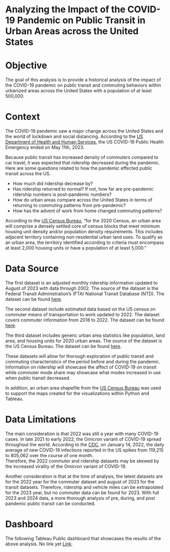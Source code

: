# Analyzing the Impact of the COVID-19 Pandemic on Public Transit in Urban Areas across the United States


# Objective
The goal of this analysis is to provide a historical analysis of the impact of the COVID-19 pandemic on public transit and commuting behaviors within urbanized areas across the United States with a population of at least 500,000. 


# Context
The COVID-19 pandemic saw a major change across the United States and the world of lockdown and social distancing. According to the [US Department of Health and Human Services](https://www.hhs.gov/about/news/2023/05/09/fact-sheet-end-of-the-covid-19-public-health-emergency.html), the US COVID-19 Public Health Emergency ended on May 11th, 2023. 

Because public transit has increased density of commuters compared to car travel, it was expected that ridership decreased during the pandemic. Here are some questions related to how the pandemic effected public transit across the US.

- How much did ridership decrease by? <br>
- Has ridership returned to normal? If not, how far are pre-pandemic ridership numbers is post-pandemic numbers? <br>
- How do urban areas compare across the United States in terms of returning to commuting patterns from pre-pandemic? <br>
- How has the advent of work from home changed commuting patterns?

According to the [US Census Bureau](https://www.census.gov/programs-surveys/geography/guidance/geo-areas/urban-rural.html), “for the 2020 Census, an urban area will comprise  a densely settled core of census blocks that meet minimum housing unit density and/or population density requirements. This includes adjacent territory containing non-residential urban land uses. To qualify as an urban area, the territory identified according to criteria must encompass at least 2,000 housing units or have a population of at least 5,000.”


# Data Source

The first dataset is an adjusted monthly ridership information updated to August of 2023 with data through 2002. The source of the dataset is the Federal Transit Administration’s (FTA) National Transit Database (NTD). The dataset can be found [here](https://www.transit.dot.gov/ntd/data-product/monthly-module-adjusted-data-release).

The second dataset include estimated data based on the US census on commuter means of transportation to work updated to 2022. The dataset covers commuter information from 2018 to 2022. The dataset can be found [here](https://data.census.gov/table/ACSST1Y2022.S0801?t=Commuting&g=010XX00US$4000000). 

The third dataset includes generic urban area statistics like population, land area, and housing units for 2020 urban areas. The source of the dataset is the US Census Bureau. The dataset can be found [here](https://www.census.gov/programs-surveys/geography/guidance/geo-areas/urban-rural.html).

These datasets will allow for thorough exploration of public transit and commuting characteristics of the period before and during the pandemic. Information on ridership will showcase the affect of COVID-19 on transit while commuter mode share may showcase what modes increased in use when public transit decreased.

In addition, an urban area shapefile from the [US Census Bureau](https://www.census.gov/cgi-bin/geo/shapefiles/index.php?year=2022&layergroup=Urban+Areas) was used to support the maps created for the visualizations within Python and Tableau.


# Data Limitations

The main consideration is that 2022 was still a year with many COVID-19 cases. In late 2021 to early 2022, the Omicron variant of COVID-19 spread throughout the world. According to the [CDC](https://www.cdc.gov/museum/timeline/covid19.html#Early-2022), on January 14, 2022, the daily average of new COVID-19 infections reported in the US spikes from 119,215 to 805,062 over the course of one month.  
Therefore, the 2022 commuter and ridership datasets may be skewed by the increased virality of the Omicron variant of COVID-19. 

Another consideration is that at the time of analysis, the latest datasets are for the 2022 year for the commuter dataset and august of 2023 for the transit datasets. Therefore, ridership and vehicle miles can be extrapolated for the 2023 year, but no commuter data can be found for 2023. With full 2023 and 2024 data, a more thorough analysis of pre, during, and post pandemic public transit can be conducted.


# Dashboard

The following Tableau Public dashboard that showcases the results of the above analysis. No link yet [Link]().
